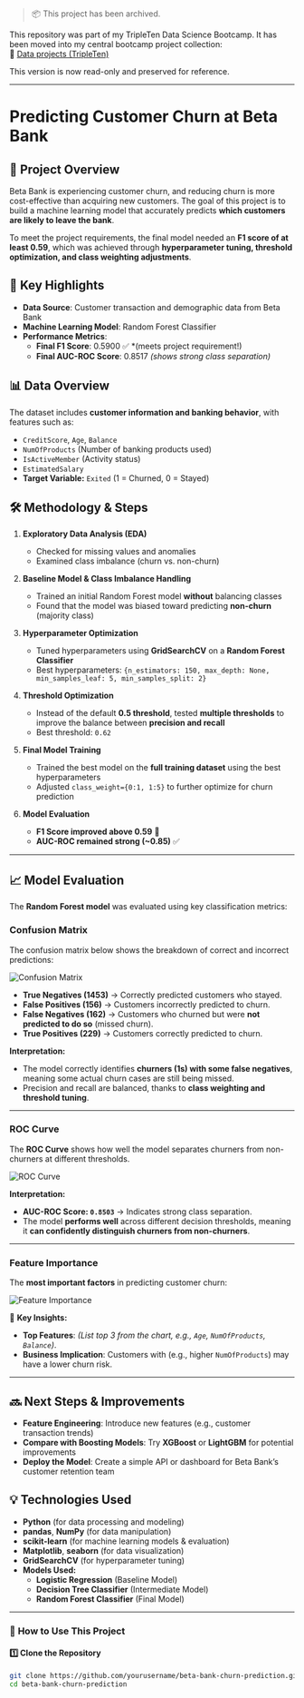> 📦 This project has been archived.

This repository was part of my TripleTen Data Science Bootcamp. It has been moved into my central bootcamp project collection:  
🔗 [Data projects (TripleTen)](https://github.com/littleteapot3/data-projects-tripleten)

This version is now read-only and preserved for reference.

----

# Predicting Customer Churn at Beta Bank

## 📌 Project Overview
Beta Bank is experiencing customer churn, and reducing churn is more cost-effective than acquiring new customers. The goal of this project is to build a machine learning model that accurately predicts **which customers are likely to leave the bank**. 

To meet the project requirements, the final model needed an **F1 score of at least 0.59**, which was achieved through **hyperparameter tuning, threshold optimization, and class weighting adjustments**.

## 🚀 Key Highlights
- **Data Source**: Customer transaction and demographic data from Beta Bank
- **Machine Learning Model**: Random Forest Classifier
- **Performance Metrics**:
  - **Final F1 Score**:  0.5900  ✅ *(meets project requirement!)
  - **Final AUC-ROC Score**: 0.8517  *(shows strong class separation)*

## 📊 Data Overview
The dataset includes **customer information and banking behavior**, with features such as:
- `CreditScore`, `Age`, `Balance`
- `NumOfProducts` (Number of banking products used)
- `IsActiveMember` (Activity status)
- `EstimatedSalary`
- **Target Variable:** `Exited` (1 = Churned, 0 = Stayed)

## 🛠 Methodology & Steps
1. **Exploratory Data Analysis (EDA)**
   - Checked for missing values and anomalies
   - Examined class imbalance (churn vs. non-churn)

2. **Baseline Model & Class Imbalance Handling**
   - Trained an initial Random Forest model **without** balancing classes
   - Found that the model was biased toward predicting **non-churn** (majority class)

3. **Hyperparameter Optimization**
   - Tuned hyperparameters using **GridSearchCV** on a **Random Forest Classifier**
   - Best hyperparameters: `{n_estimators: 150, max_depth: None, min_samples_leaf: 5, min_samples_split: 2}`

4. **Threshold Optimization**
   - Instead of the default **0.5 threshold**, tested **multiple thresholds** to improve the balance between **precision and recall**
   - Best threshold: `0.62`

5. **Final Model Training**
   - Trained the best model on the **full training dataset** using the best hyperparameters
   - Adjusted `class_weight={0:1, 1:5}` to further optimize for churn prediction

6. **Model Evaluation**
   - **F1 Score improved above 0.59** 🎯
   - **AUC-ROC remained strong (~0.85)** ✅

--- 
## 📈 Model Evaluation
The **Random Forest model** was evaluated using key classification metrics:

### **Confusion Matrix**
The confusion matrix below shows the breakdown of correct and incorrect predictions:

![Confusion Matrix](images/confusion_matrix_rf.png)

- **True Negatives (1453)** → Correctly predicted customers who stayed.  
- **False Positives (156)** → Customers incorrectly predicted to churn.  
- **False Negatives (162)** → Customers who churned but were **not predicted to do so** (missed churn).  
- **True Positives (229)** → Customers correctly predicted to churn.  

 **Interpretation:**  
- The model correctly identifies **churners (1s) with some false negatives**, meaning some actual churn cases are still being missed.  
- Precision and recall are balanced, thanks to **class weighting and threshold tuning**.  

---

### **ROC Curve**
The **ROC Curve** shows how well the model separates churners from non-churners at different thresholds.

![ROC Curve](images/roc_curve_rf.png)

**Interpretation:**  
- **AUC-ROC Score: `0.8503`** → Indicates strong class separation.  
- The model **performs well** across different decision thresholds, meaning it **can confidently distinguish churners from non-churners**.  

---

### **Feature Importance**
The **most important factors** in predicting customer churn:

![Feature Importance](images/feature_importance_rf.png)

🔹 **Key Insights:**  
- **Top Features**: *(List top 3 from the chart, e.g., `Age`, `NumOfProducts`, `Balance`)*.  
- **Business Implication**: Customers with (e.g., higher `NumOfProducts`) may have a lower churn risk.  

---

## 🔜 Next Steps & Improvements
- **Feature Engineering**: Introduce new features (e.g., customer transaction trends)
- **Compare with Boosting Models**: Try **XGBoost** or **LightGBM** for potential improvements
- **Deploy the Model**: Create a simple API or dashboard for Beta Bank’s customer retention team

## 💡 Technologies Used
- **Python** (for data processing and modeling)
- **pandas**, **NumPy** (for data manipulation)
- **scikit-learn** (for machine learning models & evaluation)
- **Matplotlib**, **seaborn** (for data visualization)
- **GridSearchCV** (for hyperparameter tuning)
- **Models Used:**
  - **Logistic Regression** (Baseline Model)
  - **Decision Tree Classifier** (Intermediate Model)
  - **Random Forest Classifier** (Final Model)
    
---

### 📂 **How to Use This Project**
#### **1️⃣ Clone the Repository**
```sh
git clone https://github.com/yourusername/beta-bank-churn-prediction.git
cd beta-bank-churn-prediction
